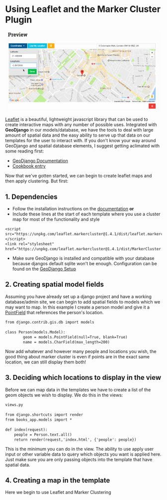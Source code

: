 # Using Leaflet and the Marker Cluster Plugin
![ Google map point field widget ](https://github.com/HCDigitalScholarship/ds-cookbook/blob/master/images/Google%20map%20point%20field%20widget.png)

[Leaflet](https://leafletjs.com/) is a beautiful, lightweight javascript library that can be used to create interactive maps with any number of possible uses. Integrated with **GeoDjango** in our models/database, we have the tools to deal with large amount of spatial data and the easy ability to serve up that data on our templates for the user to interact with. If you don't know your way around GeoDjango and spatial database elements, I suggest getting aclimated with some reading first:

* [GeoDjango Documentation](https://docs.djangoproject.com/en/2.2/ref/contrib/gis/)
* [Cookbook entry](https://github.com/HCDigitalScholarship/ds-cookbook/tree/master/GeoDjango%20and%20Geocoding)

Now that we've gotten started, we can begin to create leaflet maps and then apply clustering. But first:

## 1. Dependencies
* Follow the installation instructions on the [documentation](https://github.com/Leaflet/Leaflet.markercluster) **or**
* Include these lines at the start of each template where you use a cluster map for most of the functionality and style
```
<script src="https://unpkg.com/leaflet.markercluster@1.4.1/dist/leaflet.markercluster.js"></script>
<link rel="stylesheet" href="https://unpkg.com/leaflet.markercluster@1.4.1/dist/MarkerCluster.Default.css">
```
* Make sure GeoDjango is installed and compatible with your database because djangos default sqlite won't be enough. Configuration can be found on the [GeoDjango Setup](https://docs.djangoproject.com/en/2.2/ref/contrib/gis/tutorial/#setting-up) 

## 2. Creating spatial model fields
Assuming you have already set up a django project and have a working database/admin site, we can begin to add spatial fields to models which we may want to map. In this example I create a person model and give it a [PointField](https://docs.djangoproject.com/en/2.2/ref/contrib/gis/model-api/) that references the person's location. 
```
from django.contrib.gis.db import models

class Person(models.Model):
        geom = models.PointField(null=True, blank=True)
        name = models.CharField(max_length=200)
```
Now add whatever and however many people and locations you wish, the good thing about marker cluster is even if points are in the exact same location, we can still display them both!

## 3. Deciding which locations to display in the view
Before we can map data in the templates we have to create a list of the geom objects we wish to display. We do this in the views:
```
views.py

from django.shortcuts import render
from books_app.models import *

def index(request):
    people = Person.text.all()
    return render(request,'index.html', {'people': people})
```
This is the minimum you can do in the view. The ability to use apply user input or other variable data to query which objects you want is applied here. Just make sure you are only passing objects into the template that have spatial data.

## 4. Creating a map in the template
Here we begin to use Leaflet and Marker Clustering


